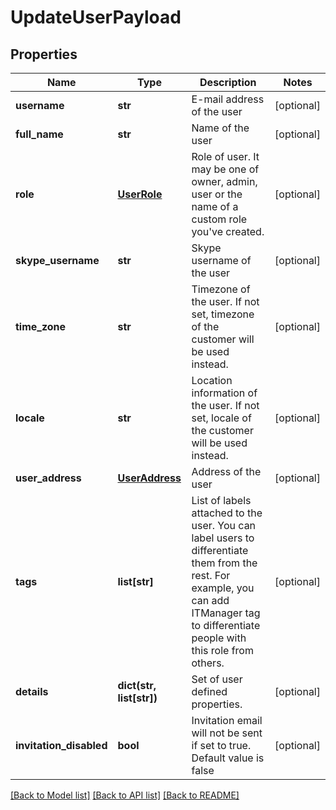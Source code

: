 # UpdateUserPayload

## Properties
Name | Type | Description | Notes
------------ | ------------- | ------------- | -------------
**username** | **str** | E-mail address of the user | [optional] 
**full_name** | **str** | Name of the user | [optional] 
**role** | [**UserRole**](UserRole.md) | Role of user. It may be one of owner, admin, user or the name of a custom role you&#39;ve created. | [optional] 
**skype_username** | **str** | Skype username of the user | [optional] 
**time_zone** | **str** | Timezone of the user. If not set, timezone of the customer will be used instead. | [optional] 
**locale** | **str** | Location information of the user. If not set, locale of the customer will be used instead. | [optional] 
**user_address** | [**UserAddress**](UserAddress.md) | Address of the user | [optional] 
**tags** | **list[str]** | List of labels attached to the user. You can label users to differentiate them from the rest. For example, you can add ITManager tag to differentiate people with this role from others. | [optional] 
**details** | **dict(str, list[str])** | Set of user defined properties. | [optional] 
**invitation_disabled** | **bool** | Invitation email will not be sent if set to true. Default value is false | [optional] 

[[Back to Model list]](../README.md#documentation-for-models) [[Back to API list]](../README.md#documentation-for-api-endpoints) [[Back to README]](../README.md)


